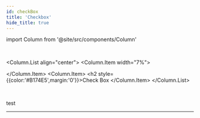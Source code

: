 ```yaml
---
id: checkBox
title: 'Checkbox'
hide_title: true
---
```

import Column from '@site/src/components/Column'

<br />

<Column.List align="center">
	<Column.Item width="7%">
        <div class="checkBoxComponentSVG"></div>
	</Column.Item>
	<Column.Item>
        <h2 style={{color:'#B174E5',margin:'0'}}>Check Box</h2>
	</Column.Item>
</Column.List>

<br />

test 


---